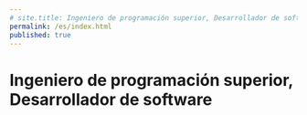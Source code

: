 ```yaml
---
# site.title: Ingeniero de programación superior, Desarrollador de software
permalink: /es/index.html
published: true
---
```


# Ingeniero de programación superior, Desarrollador de software